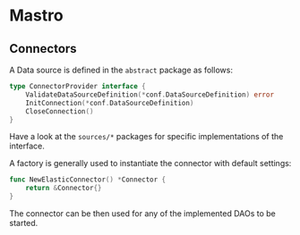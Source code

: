 # Mastro
## Connectors

A Data source is defined in the `abstract` package as follows:

```go
type ConnectorProvider interface {
	ValidateDataSourceDefinition(*conf.DataSourceDefinition) error
	InitConnection(*conf.DataSourceDefinition)
	CloseConnection()
}
```

Have a look at the `sources/*` packages for specific implementations of the interface.

A factory is generally used to instantiate the connector with default settings:

```go
func NewElasticConnector() *Connector {
	return &Connector{}
}
```
The connector can be then used for any of the implemented DAOs to be started.
